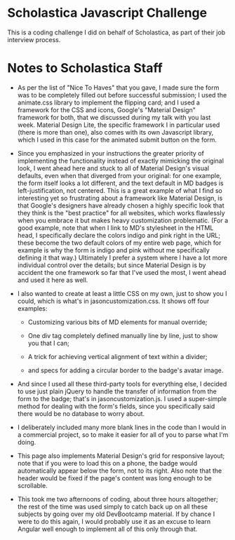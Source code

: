 # Scholastica Javascript Challenge
This is a coding challenge I did on behalf of Scholastica, as part of their job interview process.

# Notes to Scholastica Staff

- As per the list of "Nice To Haves" that you gave, I made sure the form was to be completely filled out before successful submission; I used the animate.css library to implement the flipping card; and I used a framework for the CSS and icons, Google's "Material Design" framework for both, that we discussed during my talk with you last week. Material Design Lite, the specific framework I in particular used (there is more than one), also comes with its own Javascript library, which I used in this case for the animated submit button on the form.

- Since you emphasized in your instructions the greater priority of implementing the functionality instead of exactly mimicking the original look, I went ahead here and stuck to all of Material Design's visual defaults, even when that diverged from your original: for one example, the form itself looks a lot different, and the text default in MD badges is left-justification, not centered. This is a great example of what I find so interesting yet so frustrating about a framework like Material Design, is that Google's designers have already chosen a highly specific look that they think is the "best practice" for all websites, which works flawlessly when you embrace it but makes heavy customization problematic. (For a good example, note that when I link to MD's stylesheet in the HTML head, I specifically declare the colors indigo and pink right in the URL; these become the two default colors of my entire web page, which for example is why the form is indigo and pink without me specifically defining it that way.) Ultimately I prefer a system where I have a lot more individual control over the details; but since Material Design is by accident the one framework so far that I've used the most, I went ahead and used it here as well.

- I also wanted to create at least a little CSS on my own, just to show you I could, which is what's in jasoncustomization.css. It shows off four examples:

  - Customizing various bits of MD elements for manual override;

  - One div tag completely defined manually line by line, just to show you that I can;

  - A trick for achieving vertical alignment of text within a divider;

  - and specs for adding a circular border to the badge's avatar image.

- And since I used all these third-party tools for everything else, I decided to use just plain jQuery to handle the transfer of information from the form to the badge; that's in jasoncustomization.js. I used a super-simple method for dealing with the form's fields, since you specifically said there would be no database to worry about.

- I deliberately included many more blank lines in the code than I would in a commercial project, so to make it easier for all of you to parse what I'm doing.

- This page also implements Material Design's grid for responsive layout; note that if you were to load this on a phone, the badge would automatically appear below the form, not to its right. Also note that the header would be fixed if the page's content was long enough to be scrollable.

- This took me two afternoons of coding, about three hours altogether; the rest of the time was used simply to catch back up on all these subjects by going over my old DevBootcamp material. If by chance I were to do this again, I would probably use it as an excuse to learn Angular well enough to implement all of this only through that.